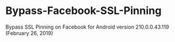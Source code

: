 # Bypass-Facebook-SSL-Pinning
Bypass SSL Pinning on Facebook for Android version 210.0.0.43.119 (February 26, 2019)

